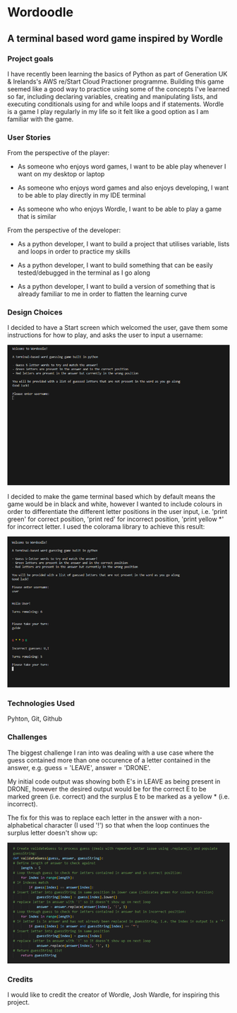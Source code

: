 # Wordoodle

## A terminal based word game inspired by Wordle

### Project goals
I have recently been learning the basics of Python as part of Generation UK & Irelands's AWS re/Start Cloud Practioner programme. Building this game seemed like a good way to practice using some of the concepts I've learned so far, including declaring variables, creating and manipulating lists, and executing conditionals using for and while loops and if statements.
Wordle is a game I play regularly in my life so it felt like a good option as I am familiar with the game.

### User Stories
From the perspective of the player:

- As someone who enjoys word games, I want to be able play whenever I want on my desktop or laptop

- As someone who enjoys word games and also enjoys developing, I want to be able to play directly in my IDE terminal

- As someone who who enjoys Wordle, I want to be able to play a game that is similar

From the perspective of the developer:

- As a python developer, I want to build a project that utilises variable, lists and loops in order to practice my skills

- As a python developer, I want to build something that can be easily tested/debugged in the terminal as I go along

- As a python developer, I want to build a version of something that is already familiar to me in order to flatten the learning curve

### Design Choices

I decided to have a Start screen which welcomed the user, gave them some instructions for how to play, and asks the user to input a username:

!['Start Screen'](screenshots/Start_Screen.PNG?raw=true "Start Screen")

I decided to make the game terminal based which by default means the game would be in black and white, however I wanted to include colours in order to differentiate the different letter positions in the user input, i.e. 'print green' for correct position, 'print red' for incorrect position, 'print yellow *' for incorrect letter. I used the colorama library to achieve this result:

!['Game Screen'](screenshots/Guess_Screen.PNG?raw=true "Guess Screen")

### Technologies Used

Pyhton, Git, Github

### Challenges

The biggest challenge I ran into was dealing with a use case where the guess contained more than one occurence of a letter contained in the answer, e.g. guess = 'LEAVE', answer = 'DRONE'.

My initial code output was showing both E's in LEAVE as being present in DRONE, however the desired output would be for the correct E to be marked green (i.e. correct) and the surplus E to be marked as a yellow * (i.e. incorrect).

The fix for this was to replace each letter in the answer with a non-alphabetical character (I used '!') so that when the loop continues the surplus letter doesn't show up:

!['Validate Guess Function](screenshots/Validate_Guess_Function.PNG "Validate Guess Function")

### Credits
I would like to credit the creator of Wordle, Josh Wardle, for inspiring this project.